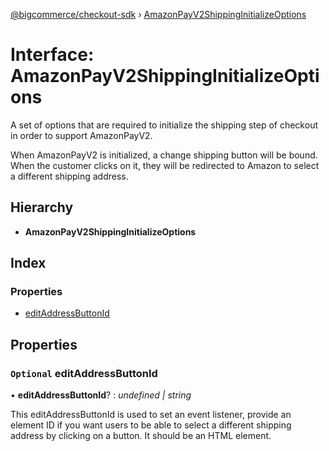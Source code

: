 [@bigcommerce/checkout-sdk](../README.md) › [AmazonPayV2ShippingInitializeOptions](amazonpayv2shippinginitializeoptions.md)

# Interface: AmazonPayV2ShippingInitializeOptions

A set of options that are required to initialize the shipping step of
checkout in order to support AmazonPayV2.

When AmazonPayV2 is initialized, a change shipping button will be bound.
When the customer clicks on it, they will be redirected to Amazon to
select a different shipping address.

## Hierarchy

* **AmazonPayV2ShippingInitializeOptions**

## Index

### Properties

* [editAddressButtonId](amazonpayv2shippinginitializeoptions.md#optional-editaddressbuttonid)

## Properties

### `Optional` editAddressButtonId

• **editAddressButtonId**? : *undefined | string*

This editAddressButtonId is used to set an event listener, provide an
element ID if you want users to be able to select a different shipping
address by clicking on a button. It should be an HTML element.
